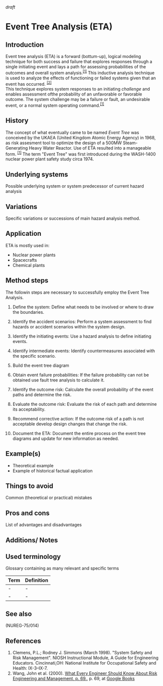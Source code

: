 _draft_

# Event Tree Analysis (ETA)

## Introduction 
Event tree analysis (ETA) is a forward (bottum-up), logical modeling technique for both success and failure that explores responses through a single initiating event and lays a path for assessing probabilities of the outcomes and overall system analysis.<sup>[[1]](#references)</sup> This inductive analysis technique is used to analyze the effects of functioning or failed systems given that an event has occurred. <sup>[[2]](#references)</sup> \
This technique explores system responses to an initiating _challenge_ and enables assessment ofthe probability of an unfavorable or favorable outcome. The system challenge may be a failure or fault, an undesirable event, or a normal system operating command.<sup>[[1]](#references)</sup>

## History
The concept of what eventually came to be named _Event Tree_ was conceived by the UKAEA (United Kingdom Atomic Energy Agency) in 1968, as risk assesment tool to optimize the design of a 500MW Steam-Generating Heavy Water Reactor. Use of ETA resulted into a manageable form. <sup>[[1]](#references)</sup> 
The term "Event Tree" was first introduced during the WASH-1400 nuclear power plant safety study circa 1974.

## Underlying systems
Possible underlying system or system predecessor of current hazard analysis

## Variations
Specific variations or successions of main hazard analysis method.

## Application
ETA is mostly used in:
* Nuclear power plants
* Spacecrafts
* Chemical plants

## Method steps
The followin steps are necessary to successfully employ the Event Tree Analysis.

1. Define the system: Define what needs to be involved or where to draw the boundaries.

2. Identify the accident scenarios: Perform a system assessment to find hazards or accident scenarios within the system design.

3. Identify the initiating events: Use a hazard analysis to define initiating events.

4. Identify intermediate events: Identify countermeasures associated with the specific scenario.

5. Build the event tree diagram

6. Obtain event failure probabilities: If the failure probability can not be obtained use fault tree analysis to calculate it.

7. Identify the outcome risk: Calculate the overall probability of the event paths and determine the risk.

8. Evaluate the outcome risk: Evaluate the risk of each path and determine its acceptability.

9. Recommend corrective action: If the outcome risk of a path is not acceptable develop design changes that change the risk.

10. Document the ETA: Document the entire process on the event tree diagrams and update for new information as needed.


## Example(s)
* Theoretical example
* Example of historical factual application

## Things to avoid
Common (theoretical or practical) mistakes

## Pros and cons
List of advantages and disadvantages

## Additions/ Notes

## Used terminology
Glossary containing as many relevant and specific terms

| Term | Definition |
| - | - |
| - | - |
| - | - |

## See also
(NUREG-75/014)

## References
1. Clemens, P.L.; Rodney J. Simmons (March 1998). "System Safety and Risk Management". NIOSH Instructional Module, A Guide for Engineering Educators. Cincinnati,OH: National Institute for Occupational Safety and Health: IX-3–IX-7.
2. Wang, John et al. (2000). [What Every Engineer Should Know About Risk Engineering and Management, p. 69.](https://books.google.com/books?id=x4Ft7H_2Ik0C&pg=PA69), p. 69, at [Google Books](https://en.wikipedia.org/wiki/Google_Books)


